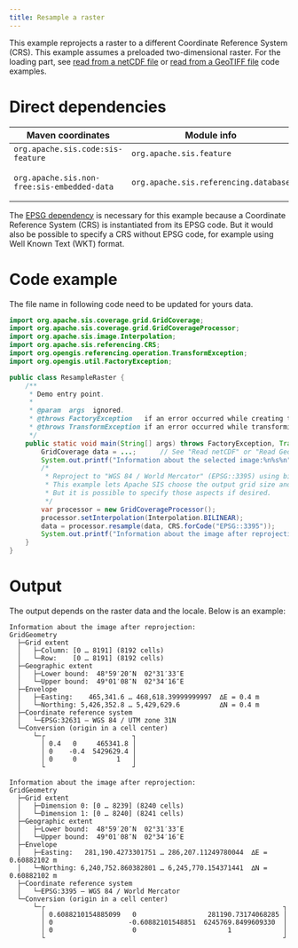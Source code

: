 ```yaml
---
title: Resample a raster
---
```


This example reprojects a raster to a different Coordinate Reference System (CRS).
This example assumes a preloaded two-dimensional raster.
For the loading part,
see [read from a netCDF file](read_netcdf.html)
or [read from a GeoTIFF file](read_geotiff.html)
code examples.


# Direct dependencies

Maven coordinates                           | Module info                           | Remarks
------------------------------------------- | ------------------------------------- | -------------------
`org.apache.sis.code:sis-feature`           | `org.apache.sis.feature`              |
`org.apache.sis.non-free:sis-embedded-data` | `org.apache.sis.referencing.database` | Non-Apache license.

The [EPSG dependency](../epsg.html) is necessary for this example
because a Coordinate Reference System (CRS) is instantiated from its EPSG code.
But it would also be possible to specify a CRS without EPSG code,
for example using Well Known Text (WKT) format.


# Code example

The file name in following code need to be updated for yours data.

```java
import org.apache.sis.coverage.grid.GridCoverage;
import org.apache.sis.coverage.grid.GridCoverageProcessor;
import org.apache.sis.image.Interpolation;
import org.apache.sis.referencing.CRS;
import org.opengis.referencing.operation.TransformException;
import org.opengis.util.FactoryException;

public class ResampleRaster {
    /**
     * Demo entry point.
     *
     * @param  args  ignored.
     * @throws FactoryException   if an error occurred while creating the Coordinate Reference System (CRS).
     * @throws TransformException if an error occurred while transforming coordinates to the target CRS.
     */
    public static void main(String[] args) throws FactoryException, TransformException {
        GridCoverage data = ...;      // See "Read netCDF" or "Read GeoTIFF" code examples.
        System.out.printf("Information about the selected image:%n%s%n", data.getGridGeometry());
        /*
         * Reproject to "WGS 84 / World Mercator" (EPSG::3395) using bilinear interpolation.
         * This example lets Apache SIS choose the output grid size and resolution.
         * But it is possible to specify those aspects if desired.
         */
        var processor = new GridCoverageProcessor();
        processor.setInterpolation(Interpolation.BILINEAR);
        data = processor.resample(data, CRS.forCode("EPSG::3395"));
        System.out.printf("Information about the image after reprojection:%n%s%n", data.getGridGeometry());
    }
}
```


# Output

The output depends on the raster data and the locale.
Below is an example:

```
Information about the image after reprojection:
GridGeometry
  ├─Grid extent
  │   ├─Column: [0 … 8191] (8192 cells)
  │   └─Row:    [0 … 8191] (8192 cells)
  ├─Geographic extent
  │   ├─Lower bound:  48°59′20″N  02°31′33″E
  │   └─Upper bound:  49°01′08″N  02°34′16″E
  ├─Envelope
  │   ├─Easting:    465,341.6 … 468,618.39999999997  ∆E = 0.4 m
  │   └─Northing: 5,426,352.8 … 5,429,629.6          ∆N = 0.4 m
  ├─Coordinate reference system
  │   └─EPSG:32631 — WGS 84 / UTM zone 31N
  └─Conversion (origin in a cell center)
      └─┌                      ┐
        │ 0.4   0     465341.8 │
        │ 0    -0.4  5429629.4 │
        │ 0     0          1   │
        └                      ┘

Information about the image after reprojection:
GridGeometry
  ├─Grid extent
  │   ├─Dimension 0: [0 … 8239] (8240 cells)
  │   └─Dimension 1: [0 … 8240] (8241 cells)
  ├─Geographic extent
  │   ├─Lower bound:  48°59′20″N  02°31′33″E
  │   └─Upper bound:  49°01′08″N  02°34′16″E
  ├─Envelope
  │   ├─Easting:   281,190.4273301751 … 286,207.11249780044  ∆E = 0.60882102 m
  │   └─Northing: 6,240,752.860382801 … 6,245,770.154371441  ∆N = 0.60882102 m
  ├─Coordinate reference system
  │   └─EPSG:3395 — WGS 84 / World Mercator
  └─Conversion (origin in a cell center)
      └─┌                                                            ┐
        │ 0.6088210154885099   0                  281190.73174068285 │
        │ 0                   -0.60882101548851  6245769.8499609330  │
        │ 0                    0                       1             │
        └                                                            ┘
```
